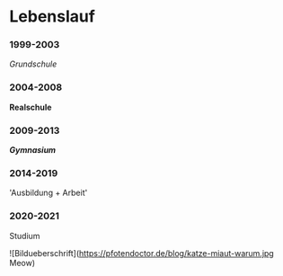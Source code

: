 # Lebenslauf

### 1999-2003

*Grundschule*

### 2004-2008

**Realschule**

### 2009-2013

***Gymnasium***

### 2014-2019

'Ausbildung + Arbeit'

### 2020-2021

Studium


![Bildueberschrift](https://pfotendoctor.de/blog/katze-miaut-warum.jpg Meow)
